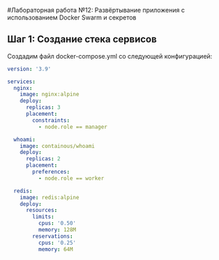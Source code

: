 #Лабораторная работа №12: Развёртывание приложения с использованием Docker Swarm и секретов
## Шаг 1: Создание стека сервисов
Создадим файл docker-compose.yml со следующей конфигурацией:
```yaml
version: '3.9'

services:
  nginx:
    image: nginx:alpine
    deploy:
      replicas: 3
      placement:
        constraints:
          - node.role == manager

  whoami:
    image: containous/whoami
    deploy:
      replicas: 2
      placement:
        preferences:
          - node.role == worker

  redis:
    image: redis:alpine
    deploy:
      resources:
        limits:
          cpus: '0.50'
          memory: 128M
        reservations:
          cpus: '0.25'
          memory: 64M
```
